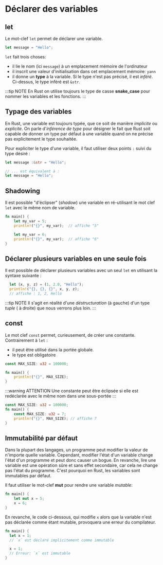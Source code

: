 # Déclarer des variables

<Avertissement />

## let

Le mot-clef `let` permet de déclarer une variable.

```rust
let message = "Hello";
```

`let` fait trois choses:

- il lie le nom (ici `message`) à un emplacement mémoire de l'ordinateur
- il inscrit une valeur d'initialisation dans cet emplacement mémoire: `yann`
- il donne un **type** à la variable. Si le type n'est pas précisé, il est *inféré*. Ci-dessus, le type inféré est `&str`.

:::tip NOTE
En Rust on utilise toujours le type de casse **snake_case** pour nommer les variables et les fonctions.
:::

## Typage des variables

En Rust, une variable est toujours typée, que ce soit de manière *implicite* ou *explicite*.  On parle d'*inférence de type* pour désigner le fait que Rust soit capable de donner un type par défaut à une variable quand on ne précise pas explicitement le type souhaitée.

Pour expliciter le type d'une variable, il faut utiliser deux points `:` suivi du type désiré :

```rust
let message :&str = "Hello";

// ... est équivalent à :
let message = "Hello";
```

## Shadowing

Il est possible "d'éclipser" (*shadow*) une variable en ré-utilisant le mot clef `let` avec le même nom de variable.

```rust
fn main() {
    let my_var = 5;
    println!("{}", my_var);  // affiche "5"

    let my_var = 6;
    println!("{}", my_var);  // affiche "6"
}
```

## Déclarer plusieurs variables en une seule fois

Il est possible de déclarer plusieurs variables avec un seul `let` en utilisant la syntaxe suivante :

```rust
  let (x, y, z) = (1, 2.0, "Hello");
  println!("{}, {}, {}", x, y, z);
  // affiche : 1, 2, Hello
```

:::tip NOTE
Il s'agit en réalité d'une *déstructuration* (à gauche) d'un type *tuple* ( à droite) que nous verrons plus loin.
:::

## const

Le mot clef `const` permet, curieusement, de créer une constante. Contrairement à `let` :

- il peut être utilisé dans la portée globale.
- le type est obligatoire

```rust
const MAX_SIZE: u32 = 100000;

fn main() {
    println!("{}", MAX_SIZE);
}
```

:::warning ATTENTION
Une constante peut être éclipsée si elle est redéclarée avec le même nom dans une sous-portée
:::

```rust
const MAX_SIZE: u32 = 100000;
fn main() {
    const MAX_SIZE: u32 = 7;
    println!("{}", MAX_SIZE); // affiche 7
}
```

## Immutabilité par défaut

Dans la plupart des langages, un programme peut modifier la valeur de n'importe quelle variable. Cependant, modifier l'état d'un variable change l'état d'un programme et peut donc causer un bogue. En revanche, lire une variable est une opération sûre et sans effet secondaire, car cela ne change pas l'état du programme. C'est pourquoi en Rust, les variables sont immutables par défaut.

Il faut utiliser le mot-clef **mut** pour rendre une variable _mutable_:

```rust
fn main() {
    let mut x = 5;
    x = 6;
}
```

En revanche, le code ci-dessous, qui modifie `x` alors que la variable n'est pas déclarée comme étant mutable, provoquera une erreur du compilateur.

```rust
fn main() {
  let x = 1;  
  // `x` est déclaré implicitement comme immutable

  x = 1;
  // Erreur: `x` est immutable
}
```

